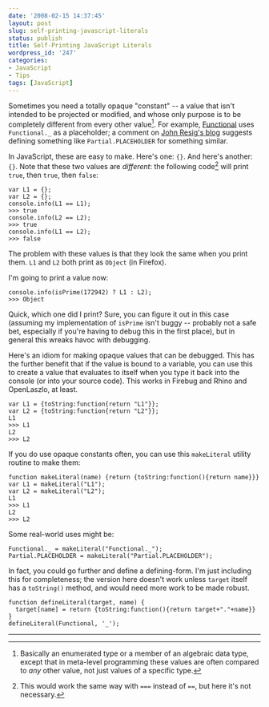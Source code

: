 ```yaml
---
date: '2008-02-15 14:37:45'
layout: post
slug: self-printing-javascript-literals
status: publish
title: Self-Printing JavaScript Literals
wordpress_id: '247'
categories:
- JavaScript
- Tips
tags: [JavaScript]
---
```


Sometimes you need a totally opaque "constant" -- a value that isn't intended to be projected or modified, and whose only purpose is to be completely different from every other value[^1].  For example, [Functional](/sources/javascript/functional/) uses `Functional._` as a placeholder; a comment on [John Resig's blog](http://ejohn.org/blog/partial-functions-in-javascript/) suggests defining something like `Partial.PLACEHOLDER` for something similar.

In JavaScript, these are easy to make.  Here's one: `{}`.  And here's another: `{}`.  Note that these two values are _different_: the following code[^2] will print `true`, then `true`, then `false`:

    var L1 = {};
    var L2 = {};
    console.info(L1 == L1);
    >>> true
    console.info(L2 == L2);
    >>> true
    console.info(L1 == L2);
    >>> false

The problem with these values is that they look the same when you print them.  `L1` and `L2` both print as `Object` (in Firefox).

I'm going to print a value now:

    console.info(isPrime(172942) ? L1 : L2);
    >>> Object

Quick, which one did I print?  Sure, you can figure it out in this case (assuming my implementation of `isPrime` isn't buggy -- probably not a safe bet, especially if you're having to debug this in the first place), but in general this wreaks havoc with debugging.

Here's an idiom for making opaque values that can be debugged.  This has the further benefit that if the value is bound to a variable, you can use this to create a value that evaluates to itself when you type it back into the console (or into your source code). This works in Firebug and Rhino and OpenLaszlo, at least.

    var L1 = {toString:function{return "L1"}};
    var L2 = {toString:function{return "L2"}};
    L1
    >>> L1
    L2
    >>> L2

If you do use opaque constants often, you can use this `makeLiteral` utility routine to make them:

    function makeLiteral(name) {return {toString:function(){return name}}}
    var L1 = makeLiteral("L1");
    var L2 = makeLiteral("L2");
    L1
    >>> L1
    L2
    >>> L2

Some real-world uses might be:

    Functional._ = makeLiteral("Functional._");
    Partial.PLACEHOLDER = makeLiteral("Partial.PLACEHOLDER");

In fact, you could go further and define a defining-form.  I'm just including this for completeness; the version here doesn't work unless `target` itself has a `toString()` method, and would need more work to be made robust.

    function defineLiteral(target, name) {
      target[name] = return {toString:function(){return target+"."+name}}
    }
    defineLiteral(Functional, '_');

---

[^1]: Basically an enumerated type or a member of an algebraic data type, except that in meta-level programming these values are often compared to _any_ other value, not just values of a specific type.

[^2]: This would work the same way with `===` instead of `==`, but here it's not necessary.

